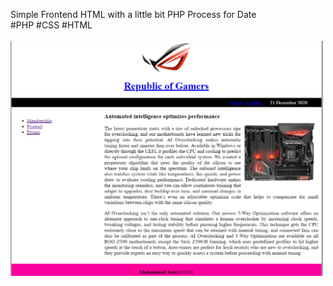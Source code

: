 Simple Frontend HTML with a little bit PHP Process for Date<br>
#PHP #CSS #HTML<br><br>
<img src='https://github.com/muhjaury/Learning-Simple-PHP/blob/main/assets/img/learning-simple-html-php.png' width='500'>
